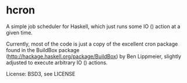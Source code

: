 # hcron

A simple job scheduler for Haskell, which just runs some IO () action
at a given time.

Currently, most of the code is just a copy of the excellent cron package
found in the BuildBox package (http://hackage.haskell.org/package/BuildBox)
by Ben Lippmeier, slightly adjusted to execute arbitrary IO () actions.

License: BSD3, see LICENSE
